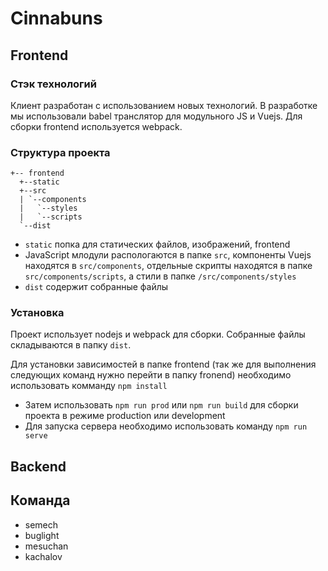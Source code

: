 # Cinnabuns

## Frontend

### Стэк технологий

Клиент разработан с использованием новых технологий. В разработке мы использовали babel транслятор для модульного JS и Vuejs.
Для сборки frontend используется webpack.

### Структура проекта

```
+-- frontend
  +--static
  +--src
  | `--components
  |   `--styles
  |   `--scripts
  `--dist
```

* `static` попка для статических файлов, изображений, frontend
* JavaScript млодули распологаются в папке `src`, компоненты Vuejs находятся в `src/components`, отдельные скрипты находятся в папке `src/components/scripts`, а стили в папке `/src/components/styles`
* `dist` содержит собранные файлы 

### Установка

Проект использует nodejs и webpack для сборки. Собранные файлы складываются в папку `dist`.

Для установки зависимостей в папке frontend (так же для выполнения следующих команд нужно перейти в папку fronend) необходимо использовать комманду `npm install`

* Затем использовать `npm run prod` или `npm run build` для сборки проекта в режиме production или development
* Для запуска сервера необходимо использовать команду `npm run serve`

## Backend


## Команда

* semech
* buglight
* mesuchan
* kachalov
